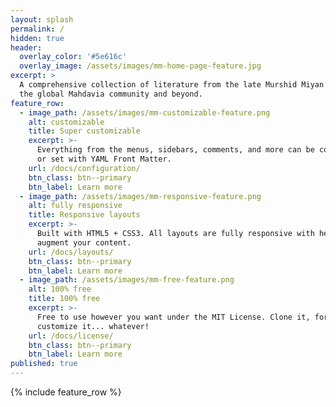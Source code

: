 ```yaml
---
layout: splash
permalink: /
hidden: true
header:
  overlay_color: '#5e616c'
  overlay_image: /assets/images/mm-home-page-feature.jpg
excerpt: >
  A comprehensive collection of literature from the late Murshid Miyan RH for
  the global Mahdavia community and beyond.
feature_row:
  - image_path: /assets/images/mm-customizable-feature.png
    alt: customizable
    title: Super customizable
    excerpt: >-
      Everything from the menus, sidebars, comments, and more can be configured
      or set with YAML Front Matter.
    url: /docs/configuration/
    btn_class: btn--primary
    btn_label: Learn more
  - image_path: /assets/images/mm-responsive-feature.png
    alt: fully responsive
    title: Responsive layouts
    excerpt: >-
      Built with HTML5 + CSS3. All layouts are fully responsive with helpers to
      augment your content.
    url: /docs/layouts/
    btn_class: btn--primary
    btn_label: Learn more
  - image_path: /assets/images/mm-free-feature.png
    alt: 100% free
    title: 100% free
    excerpt: >-
      Free to use however you want under the MIT License. Clone it, fork it,
      customize it... whatever!
    url: /docs/license/
    btn_class: btn--primary
    btn_label: Learn more
published: true
---
```


{% include feature_row %}
